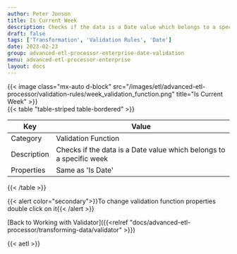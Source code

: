 ```yaml
---
author: Peter Jonson
title: Is Current Week
description: Checks if the data is a Date value which belongs to a specific week
draft: false
tags: ['Transformation', 'Validation Rules', 'Date']
date: 2023-02-23
group: advanced-etl-processor-enterprise-date-validation
menu: advanced-etl-processor-enterprise
layout: docs
---
```


{{< image class="mx-auto d-block"  src="/images/etl/advanced-etl-processor/validation-rules/week_validation_function.png" title="Is Current Week" >}}
\
{{< table "table-striped table-bordered" >}}

| Key         | Value                                                               |
| ----------- | ------------------------------------------------------------------- |
| Category    | Validation Function                                                 |
| Description | Checks if the data is a Date value which belongs to a specific week |
| Properties  | Same as 'Is Date'                                                   |

{{< /table >}}

{{< alert color="secondary">}}To change validation function properties double click on it{{< /alert >}}

[Back to Working with Validator]({{<relref "docs/advanced-etl-processor/transforming-data/validator" >}})

{{< aetl >}}
